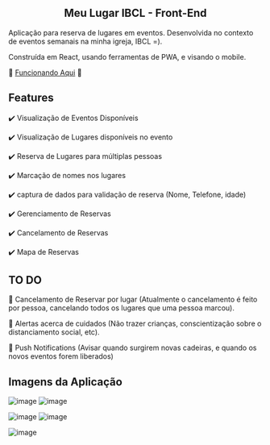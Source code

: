 <h2 align="center">
  Meu Lugar IBCL - Front-End
</h2>

Aplicação para reserva de lugares em eventos. Desenvolvida no contexto de eventos semanais na minha igreja, IBCL =). 

Construída em React, usando ferramentas de PWA, e visando o mobile.

🚀 [Funcionando Aqui](https://meulugaribcl.netlify.app/) 🚀

## Features

:heavy_check_mark: Visualização de Eventos Disponíveis

:heavy_check_mark: Visualização de Lugares disponíveis no evento

:heavy_check_mark: Reserva de Lugares para múltiplas pessoas

:heavy_check_mark: Marcação de nomes nos lugares

:heavy_check_mark: captura de dados para validação de reserva (Nome, Telefone, idade)

:heavy_check_mark: Gerenciamento de Reservas

:heavy_check_mark: Cancelamento de Reservas

:heavy_check_mark: Mapa de Reservas


## TO DO
🚧 Cancelamento de Reservar por lugar (Atualmente o cancelamento é feito por pessoa, cancelando todos os lugares que uma pessoa marcou).

🚧 Alertas acerca de cuidados (Não trazer crianças, conscientização sobre o distanciamento social, etc).

🚧 Push Notifications (Avisar quando surgirem novas cadeiras, e quando os novos eventos forem liberados)


## Imagens da Aplicação
  
![image](https://i.ibb.co/sWywRVm/s1.png)
![image](https://i.ibb.co/VBfWX2N/s2.png)

![image](https://i.ibb.co/bJyCByS/s3.png)
![image](https://i.ibb.co/KzXvJ52/s4.png)

![image](https://i.ibb.co/Przt1RP/s5.png)
